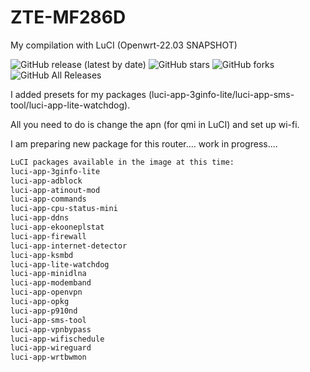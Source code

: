 # ZTE-MF286D
My compilation with LuCI (Openwrt-22.03 SNAPSHOT)

![GitHub release (latest by date)](https://img.shields.io/github/v/release/4IceG/ZTE-MF286D?style=flat-square)
![GitHub stars](https://img.shields.io/github/stars/4IceG/ZTE-MF286D?style=flat-square)
![GitHub forks](https://img.shields.io/github/forks/4IceG/ZTE-MF286D?style=flat-square)
![GitHub All Releases](https://img.shields.io/github/downloads/4IceG/ZTE-MF286D/total)

I added presets for my packages (luci-app-3ginfo-lite/luci-app-sms-tool/luci-app-lite-watchdog).

All you need to do is change the apn (for qmi in LuCI) and set up wi-fi.

I am preparing new package for this router.... work in progress....

``` bash
LuCI packages available in the image at this time:
luci-app-3ginfo-lite
luci-app-adblock
luci-app-atinout-mod
luci-app-commands
luci-app-cpu-status-mini
luci-app-ddns
luci-app-ekooneplstat
luci-app-firewall
luci-app-internet-detector
luci-app-ksmbd
luci-app-lite-watchdog
luci-app-minidlna
luci-app-modemband
luci-app-openvpn
luci-app-opkg
luci-app-p910nd
luci-app-sms-tool
luci-app-vpnbypass
luci-app-wifischedule
luci-app-wireguard
luci-app-wrtbwmon
```
